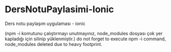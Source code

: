 # DersNotuPaylasimi-Ionic
Ders notu paylaşım uygulaması - ionic

(npm -i komutunu çalıştırmayı unutmayınız, node_modules dosyası çok yer kapladığı için silinip yüklenmiştir.)
do not forget to execute npm -i command, node_modules deleted due to heavy footprint.
